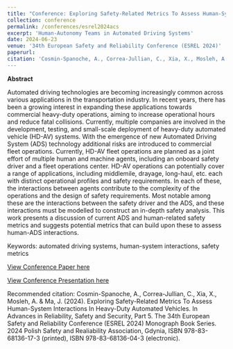 ```yaml
---
title: "Conference: Exploring Safety-Related Metrics To Assess Human-System Interactions In Heavy-Duty Automated Vehicles"
collection: conference
permalink: /conferences/esrel2024acs
excerpt: 'Human-Autonomy Teams in Automated Driving Systems'
date: 2024-06-23
venue: '34th European Safety and Reliability Conference (ESREL 2024)'
paperurl: 
citation: 'Cosmin-Spanoche, A., Correa-Jullian, C., Xia, X., Mosleh, A. & Ma, J. (2024). Exploring Safety-Related Metrics To Assess Human-System Interactions In Heavy-Duty Automated Vehicles. In Advances in Reliability, Safety and Security, Part 5. The 34th European Safety and Reliability Conference (ESREL 2024) Monograph Book Series. 2024 Polish Safety and Realiability Association, Gdynia, ISBN 978-83-68136-17-3 (printed), ISBN 978-83-68136-04-3 (electronic)."
---
```

**Abstract**

Automated driving technologies are becoming increasingly common across various applications in the transportation industry. In recent years, there has been a growing interest in expanding these applications towards commercial heavy-duty operations, aiming to increase operational hours and reduce fatal collisions. Currently, multiple companies are involved in the development, testing, and small-scale deployment of heavy-duty automated vehicle (HD-AV) systems. With the emergence of new Automated Driving System (ADS) technology additional risks are introduced to commercial fleet operations. Currently, HD-AV fleet operations are planned as a joint effort of multiple human and machine agents, including an onboard safety driver and a fleet operations center. HD-AV operations can potentially cover a range of applications, including middlemile, drayage, long-haul, etc. each with distinct operational profiles and safety requirements. In each of these, the interactions between agents contribute to the complexity of the operations and the design of safety requirements. Most notable among these are the interactions between the safety driver and the ADS, and these interactions must be modelled to construct an in-depth safety analysis. This work presents a discussion of current ADS and human-related safety metrics and suggests potential metrics that can build upon these to assess human-ADS interactions.

Keywords: automated driving systems, human-system interactions, safety metrics

[View Conference Paper here](https://github.com/user-attachments/files/16057454/exploring-safety-related-metrics-to-assess-human-system-interactions-in-heavy-duty-automated-vehicles.pdf)

[View Conference Presentation here](https://github.com/user-attachments/files/16057451/Cosmin-Spanoche_ESREL_2024_SharedVersion.pptx)

Recommended citation: Cosmin-Spanoche, A., Correa-Jullian, C., Xia, X., Mosleh, A. & Ma, J. (2024). Exploring Safety-Related Metrics To Assess Human-System Interactions In Heavy-Duty Automated Vehicles. In Advances in Reliability, Safety and Security, Part 5. The 34th European Safety and Reliability Conference (ESREL 2024) Monograph Book Series. 2024 Polish Safety and Realiability Association, Gdynia, ISBN 978-83-68136-17-3 (printed), ISBN 978-83-68136-04-3 (electronic).
